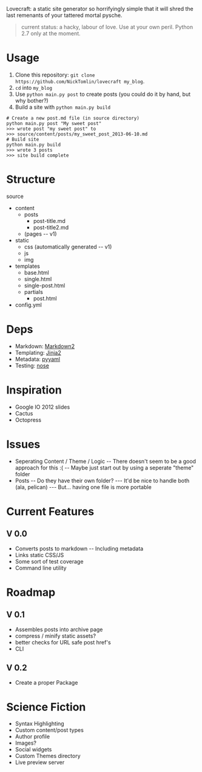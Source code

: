 Lovecraft: a static site generator so horrifyingly simple that it will shred the last remenants of your tattered mortal pysche.

> current status: a hacky, labour of love. Use at your own peril. Python
> 2.7 only at the moment.

# Usage

1. Clone this repository: ``git clone  https://github.com/NickTomlin/lovecraft my_blog``.
2. ``cd`` into ``my_blog``
2. Use ``python main.py post`` to create posts (you could do it by hand, but why
   bother?)
3. Build a site with ``python main.py build`` 

```
# Create a new post.md file (in source directory)
python main.py post "My sweet post"
>>> wrote post "my sweet post" to
>>> source/content/posts/my_sweet_post_2013-06-10.md
# Build site
python main.py build
>>> wrote 3 posts
>>> site build complete
```

# Structure
source
  - content
    - posts
      - post-title.md
      - post-title2.md
    - (pages -- v1)
  - static
    - css (automatically generated -- v1)
    - js
    - img
  - templates
    - base.html
    - single.html
    - single-post.html
    - partials
      - post.html
  - config.yml

# Deps

- Markdown: [Markdown2](https://github.com/trentm/python-markdown2)
- Templating: [Jinja2](http://jinja.pocoo.org/docs/)
- Metadata: [pyyaml](https://bitbucket.org/xi/pyyaml)
- Testing: [nose](https://nose.readthedocs.org/en/latest/)

# Inspiration

- Google IO 2012 slides
- Cactus
- Octopress

# Issues
- Seperating Content / Theme / Logic
-- There doesn't seem to be a good approach for this :(
-- Maybe just start out by using a seperate "theme" folder
- Posts
-- Do they have their own folder?
--- It'd be nice to handle both (ala, pelican)
--- But... having one file is more portable

# Current Features

## V 0.0
- Converts posts to markdown
-- Including metadata
- Links static CSS/JS
- Some sort of test coverage
- Command line utility

# Roadmap

## V 0.1
- Assembles posts into archive page
- compress / minify static assets?
- better checks for URL safe post href's
- CLI

## V 0.2 
- Create a proper Package

# Science Fiction
- Syntax Highlighting
- Custom content/post types
- Author profile
- Images?
- Social widgets
- Custom Themes directory
- Live preview server
